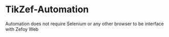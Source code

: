 # TikZef-Automation
Automation does not require Selenium or any other browser to be interface with Zefoy Web
